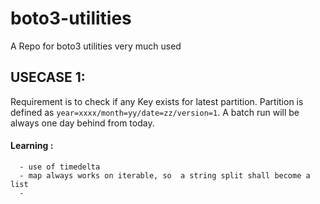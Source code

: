 # boto3-utilities
A Repo for boto3 utilities very much used
## USECASE 1:
Requirement is to check if any Key exists for latest partition. Partition is defined as `year=xxxx/month=yy/date=zz/version=1`. A batch run will be always one day behind from today.
#### Learning :
      - use of timedelta
      - map always works on iterable, so  a string split shall become a list
      -
